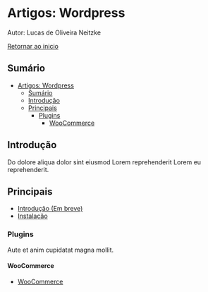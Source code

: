 # Artigos: Wordpress

Autor: Lucas de Oliveira Neitzke

[Retornar ao inicio](README.md)

## Sumário
- [Artigos: Wordpress](#artigos-wordpress)
  - [Sumário](#sumário)
  - [Introdução](#introdução)
  - [Principais](#principais)
    - [Plugins](#plugins)
      - [WooCommerce](#woocommerce)


## Introdução

Do dolore aliqua dolor sint eiusmod Lorem reprehenderit Lorem eu reprehenderit.

## Principais

- [Introdução (Em breve)](#teste)
- [Instalação](/wordpress/instalacao.md)
  
### Plugins
Aute et anim cupidatat magna mollit.

#### WooCommerce

- [WooCommerce](/wordpress/woocommerce.md)
